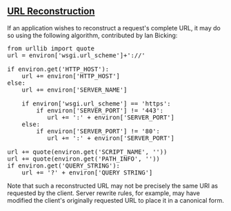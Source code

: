 ## [URL Reconstruction](#id39)

If an application wishes to reconstruct a request's complete URL, it
may do so using the following algorithm, contributed by Ian Bicking:

<pre class="literal-block">from urllib import quote
url = environ['wsgi.url_scheme']+'://'

if environ.get('HTTP_HOST'):
    url += environ['HTTP_HOST']
else:
    url += environ['SERVER_NAME']

    if environ['wsgi.url_scheme'] == 'https':
        if environ['SERVER_PORT'] != '443':
           url += ':' + environ['SERVER_PORT']
    else:
        if environ['SERVER_PORT'] != '80':
           url += ':' + environ['SERVER_PORT']

url += quote(environ.get('SCRIPT_NAME', ''))
url += quote(environ.get('PATH_INFO', ''))
if environ.get('QUERY_STRING'):
    url += '?' + environ['QUERY_STRING']
</pre>

Note that such a reconstructed URL may not be precisely the same URI
as requested by the client.  Server rewrite rules, for example, may
have modified the client's originally requested URL to place it in a
canonical form.